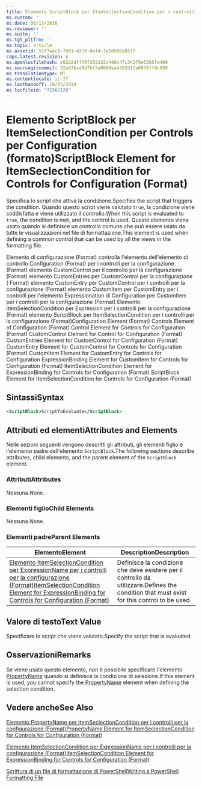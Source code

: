 ```yaml
---
title: Elemento ScriptBlock per ItemSeclectionCondition per i controlli per la configurazione (Format) | Microsoft Docs
ms.custom: ''
ms.date: 09/13/2016
ms.reviewer: ''
ms.suite: ''
ms.tgt_pltfrm: ''
ms.topic: article
ms.assetid: 51f7aec9-7b01-4370-84f4-1e58508a851f
caps.latest.revision: 6
ms.openlocfilehash: e92b2dfff07358132c480c47c34279e5365fe400
ms.sourcegitcommit: 52a67bcd9d7bf3e8600ea4302d1fa8970ff9c998
ms.translationtype: MT
ms.contentlocale: it-IT
ms.lasthandoff: 10/15/2019
ms.locfileid: "72362120"
---
```

# <a name="scriptblock-element-for-itemseclectioncondition-for-controls-for-configuration-format"></a><span data-ttu-id="27f0d-102">Elemento ScriptBlock per ItemSelectionCondition per Controls per Configuration (formato)</span><span class="sxs-lookup"><span data-stu-id="27f0d-102">ScriptBlock Element for ItemSeclectionCondition for Controls for Configuration (Format)</span></span>

<span data-ttu-id="27f0d-103">Specifica lo script che attiva la condizione.</span><span class="sxs-lookup"><span data-stu-id="27f0d-103">Specifies the script that triggers the condition.</span></span> <span data-ttu-id="27f0d-104">Quando questo script viene valutato `true`, la condizione viene soddisfatta e viene utilizzato il controllo.</span><span class="sxs-lookup"><span data-stu-id="27f0d-104">When this script is evaluated to `true`, the condition is met, and the control is used.</span></span> <span data-ttu-id="27f0d-105">Questo elemento viene usato quando si definisce un controllo comune che può essere usato da tutte le visualizzazioni nel file di formattazione.</span><span class="sxs-lookup"><span data-stu-id="27f0d-105">This element is used when defining a common control that can be used by all the views in the formatting file.</span></span>

<span data-ttu-id="27f0d-106">Elemento di configurazione (Format) controlla l'elemento dell'elemento di controllo Configuration (Format) per i controlli per la configurazione (Format) elemento CustomControl per il controllo per la configurazione (Format) elemento CustomEntries per CustomControl per la configurazione ( Format) elemento CustomEntry per CustomControl per i controlli per la configurazione (Format) elemento CustomItem per CustomEntry per i controlli per l'elemento Expressionation di Configuration per CustomItem per i controlli per la configurazione (Format) Elemento ItemSelectionCondition per Expression per i controlli per la configurazione (Format) elemento ScriptBlock per ItemSelectionCondition per i controlli per la configurazione (Format)</span><span class="sxs-lookup"><span data-stu-id="27f0d-106">Configuration Element (Format) Controls Element of Configuration (Format) Control Element for Controls for Configuration (Format) CustomControl Element for Control for Configuration (Format) CustomEntries Element for CustomControl for Configuration (Format) CustomEntry Element for CustomControl for Controls for Configuration (Format) CustomItem Element for CustomEntry for Controls for Configuration ExpressionBinding Element for CustomItem for Controls for Configuration (Format) ItemSelectionCondition Element for ExpressionBinding for Controls for Configuration (Format) ScriptBlock Element for ItemSelectionCondition for Controls for Configuration (Format)</span></span>

## <a name="syntax"></a><span data-ttu-id="27f0d-107">Sintassi</span><span class="sxs-lookup"><span data-stu-id="27f0d-107">Syntax</span></span>

```xml
<ScriptBlock>ScriptToEvaluate</ScriptBlock>
```

## <a name="attributes-and-elements"></a><span data-ttu-id="27f0d-108">Attributi ed elementi</span><span class="sxs-lookup"><span data-stu-id="27f0d-108">Attributes and Elements</span></span>

<span data-ttu-id="27f0d-109">Nelle sezioni seguenti vengono descritti gli attributi, gli elementi figlio e l'elemento padre dell'elemento `ScriptBlock`.</span><span class="sxs-lookup"><span data-stu-id="27f0d-109">The following sections describe attributes, child elements, and the parent element of the `ScriptBlock` element.</span></span>

### <a name="attributes"></a><span data-ttu-id="27f0d-110">Attributi</span><span class="sxs-lookup"><span data-stu-id="27f0d-110">Attributes</span></span>

<span data-ttu-id="27f0d-111">Nessuna.</span><span class="sxs-lookup"><span data-stu-id="27f0d-111">None.</span></span>

### <a name="child-elements"></a><span data-ttu-id="27f0d-112">Elementi figlio</span><span class="sxs-lookup"><span data-stu-id="27f0d-112">Child Elements</span></span>

<span data-ttu-id="27f0d-113">Nessuna.</span><span class="sxs-lookup"><span data-stu-id="27f0d-113">None.</span></span>

### <a name="parent-elements"></a><span data-ttu-id="27f0d-114">Elementi padre</span><span class="sxs-lookup"><span data-stu-id="27f0d-114">Parent Elements</span></span>

|<span data-ttu-id="27f0d-115">Elemento</span><span class="sxs-lookup"><span data-stu-id="27f0d-115">Element</span></span>|<span data-ttu-id="27f0d-116">Description</span><span class="sxs-lookup"><span data-stu-id="27f0d-116">Description</span></span>|
|-------------|-----------------|
|[<span data-ttu-id="27f0d-117">Elemento ItemSelectionCondition per ExpressionName per i controlli per la configurazione (Format)</span><span class="sxs-lookup"><span data-stu-id="27f0d-117">ItemSelectionCondition Element for ExpressionBinding for Controls for Configuration (Format)</span></span>](./itemselectioncondition-element-for-expressionbinding-for-controls-for-configuration-format.md)|<span data-ttu-id="27f0d-118">Definisce la condizione che deve esistere per il controllo da utilizzare.</span><span class="sxs-lookup"><span data-stu-id="27f0d-118">Defines the condition that must exist for this control to be used.</span></span>|

## <a name="text-value"></a><span data-ttu-id="27f0d-119">Valore di testo</span><span class="sxs-lookup"><span data-stu-id="27f0d-119">Text Value</span></span>

<span data-ttu-id="27f0d-120">Specificare lo script che viene valutato.</span><span class="sxs-lookup"><span data-stu-id="27f0d-120">Specify the script that is evaluated.</span></span>

## <a name="remarks"></a><span data-ttu-id="27f0d-121">Osservazioni</span><span class="sxs-lookup"><span data-stu-id="27f0d-121">Remarks</span></span>

<span data-ttu-id="27f0d-122">Se viene usato questo elemento, non è possibile specificare l'elemento [PropertyName](./propertyname-element-for-itemseclectioncondition-for-controls-for-configuration-format.md) quando si definisce la condizione di selezione.</span><span class="sxs-lookup"><span data-stu-id="27f0d-122">If this element is used, you cannot specify the [PropertyName](./propertyname-element-for-itemseclectioncondition-for-controls-for-configuration-format.md) element when defining the selection condition.</span></span>

## <a name="see-also"></a><span data-ttu-id="27f0d-123">Vedere anche</span><span class="sxs-lookup"><span data-stu-id="27f0d-123">See Also</span></span>

[<span data-ttu-id="27f0d-124">Elemento PropertyName per ItemSeclectionCondition per i controlli per la configurazione (Format)</span><span class="sxs-lookup"><span data-stu-id="27f0d-124">PropertyName Element for ItemSeclectionCondition for Controls for Configuration (Format)</span></span>](./propertyname-element-for-itemseclectioncondition-for-controls-for-configuration-format.md)

[<span data-ttu-id="27f0d-125">Elemento ItemSelectionCondition per ExpressionName per i controlli per la configurazione (Format)</span><span class="sxs-lookup"><span data-stu-id="27f0d-125">ItemSelectionCondition Element for ExpressionBinding for Controls for Configuration (Format)</span></span>](./itemselectioncondition-element-for-expressionbinding-for-controls-for-configuration-format.md)

[<span data-ttu-id="27f0d-126">Scrittura di un file di formattazione di PowerShell</span><span class="sxs-lookup"><span data-stu-id="27f0d-126">Writing a PowerShell Formatting File</span></span>](./writing-a-powershell-formatting-file.md)
